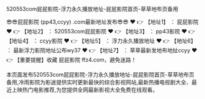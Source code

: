 520553com屁屁影院-浮力永久播放地址-屁屁影院首页-草草地布页备用


😎😎屁屁影院 (pp43,ccyy) .com最新地址发布😎😎
❤️ 👉 【地址1】 ： 屁屁影院
❤️ 👉 【地址2】 ： 520553com屁屁影院
❤️ 👉 【地址3】 ： pp43影院
❤️ 👉 【地址4】 ： ccyy影院
❤️ 👉 【地址5】 ： 浮力永久播放地址
❤️ 👉 【地址6】 ： 最新浮力影院地址公布wy37
❤️ 👉 【地址7】 ： 草草最新发地布地扯ccyy
❤️ 👉 【重要提醒】收藏 屁屁影院 ffz4.com，避免迷路！



本页面发布520553com屁屁影院-浮力永久播放地址-屁屁影院首页-草草地布页备用,冷雨影院为影迷提供实时更新最快的综合影视网站,最新热播电视剧大全、最近上映热门电影推荐,为您提供全网最新影视大全免费在线观看。
